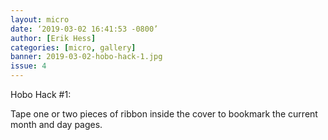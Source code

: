 ```yaml
---
layout: micro
date: ‘2019-03-02 16:41:53 -0800’
author: [Erik Hess]
categories: [micro, gallery]
banner: 2019-03-02-hobo-hack-1.jpg
issue: 4
---
```

Hobo Hack #1:

Tape one or two pieces of ribbon inside the cover to bookmark the current month and day pages. 